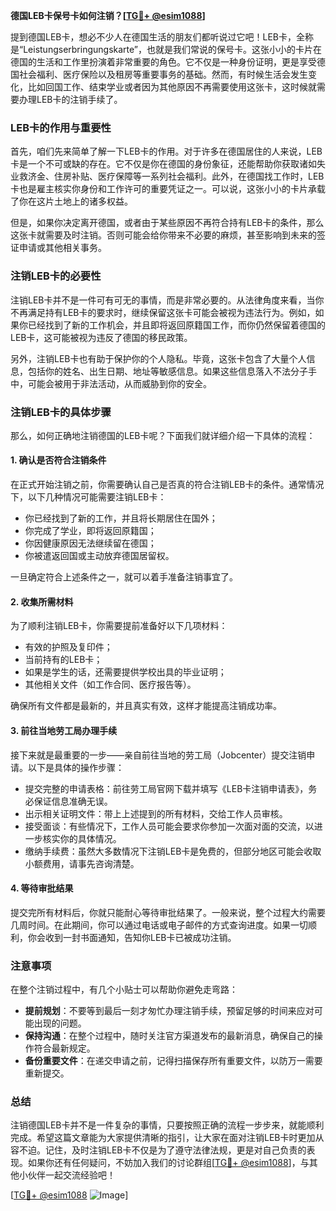 **德国LEB卡保号卡如何注销？[[TG💪+ @esim1088](https://t.me/s/esim1088)]**

提到德国LEB卡，想必不少人在德国生活的朋友们都听说过它吧！LEB卡，全称是“Leistungserbringungskarte”，也就是我们常说的保号卡。这张小小的卡片在德国的生活和工作里扮演着非常重要的角色。它不仅是一种身份证明，更是享受德国社会福利、医疗保险以及租房等重要事务的基础。然而，有时候生活会发生变化，比如回国工作、结束学业或者因为其他原因不再需要使用这张卡，这时候就需要办理LEB卡的注销手续了。

### LEB卡的作用与重要性

首先，咱们先来简单了解一下LEB卡的作用。对于许多在德国居住的人来说，LEB卡是一个不可或缺的存在。它不仅是你在德国的身份象征，还能帮助你获取诸如失业救济金、住房补贴、医疗保障等一系列社会福利。此外，在德国找工作时，LEB卡也是雇主核实你身份和工作许可的重要凭证之一。可以说，这张小小的卡片承载了你在这片土地上的诸多权益。

但是，如果你决定离开德国，或者由于某些原因不再符合持有LEB卡的条件，那么这张卡就需要及时注销。否则可能会给你带来不必要的麻烦，甚至影响到未来的签证申请或其他相关事务。

### 注销LEB卡的必要性

注销LEB卡并不是一件可有可无的事情，而是非常必要的。从法律角度来看，当你不再满足持有LEB卡的要求时，继续保留这张卡可能会被视为违法行为。例如，如果你已经找到了新的工作机会，并且即将返回原籍国工作，而你仍然保留着德国的LEB卡，这可能被视为违反了德国的移民政策。

另外，注销LEB卡也有助于保护你的个人隐私。毕竟，这张卡包含了大量个人信息，包括你的姓名、出生日期、地址等敏感信息。如果这些信息落入不法分子手中，可能会被用于非法活动，从而威胁到你的安全。

### 注销LEB卡的具体步骤

那么，如何正确地注销德国的LEB卡呢？下面我们就详细介绍一下具体的流程：

#### 1. 确认是否符合注销条件

在正式开始注销之前，你需要确认自己是否真的符合注销LEB卡的条件。通常情况下，以下几种情况可能需要注销LEB卡：
- 你已经找到了新的工作，并且将长期居住在国外；
- 你完成了学业，即将返回原籍国；
- 你因健康原因无法继续留在德国；
- 你被遣返回国或主动放弃德国居留权。

一旦确定符合上述条件之一，就可以着手准备注销事宜了。

#### 2. 收集所需材料

为了顺利注销LEB卡，你需要提前准备好以下几项材料：
- 有效的护照及复印件；
- 当前持有的LEB卡；
- 如果是学生的话，还需要提供学校出具的毕业证明；
- 其他相关文件（如工作合同、医疗报告等）。

确保所有文件都是最新的，并且真实有效，这样才能提高注销成功率。

#### 3. 前往当地劳工局办理手续

接下来就是最重要的一步——亲自前往当地的劳工局（Jobcenter）提交注销申请。以下是具体的操作步骤：
- 提交完整的申请表格：前往劳工局官网下载并填写《LEB卡注销申请表》，务必保证信息准确无误。
- 出示相关证明文件：带上上述提到的所有材料，交给工作人员审核。
- 接受面谈：有些情况下，工作人员可能会要求你参加一次面对面的交流，以进一步核实你的具体情况。
- 缴纳手续费：虽然大多数情况下注销LEB卡是免费的，但部分地区可能会收取小额费用，请事先咨询清楚。

#### 4. 等待审批结果

提交完所有材料后，你就只能耐心等待审批结果了。一般来说，整个过程大约需要几周时间。在此期间，你可以通过电话或电子邮件的方式查询进度。如果一切顺利，你会收到一封书面通知，告知你LEB卡已被成功注销。

### 注意事项

在整个注销过程中，有几个小贴士可以帮助你避免走弯路：
- **提前规划**：不要等到最后一刻才匆忙办理注销手续，预留足够的时间来应对可能出现的问题。
- **保持沟通**：在整个过程中，随时关注官方渠道发布的最新消息，确保自己的操作符合最新规定。
- **备份重要文件**：在递交申请之前，记得扫描保存所有重要文件，以防万一需要重新提交。

### 总结

注销德国LEB卡并不是一件复杂的事情，只要按照正确的流程一步步来，就能顺利完成。希望这篇文章能为大家提供清晰的指引，让大家在面对注销LEB卡时更加从容不迫。记住，及时注销LEB卡不仅是为了遵守法律法规，更是对自己负责的表现。如果你还有任何疑问，不妨加入我们的讨论群组[[TG💪+ @esim1088](https://t.me/s/esim1088)]，与其他小伙伴一起交流经验吧！

[[TG💪+ @esim1088](https://t.me/s/esim1088) ![Image](https://i.postimg.cc/4NQfJmqS/Snipaste-2025-05-13-00-14-12.png)]